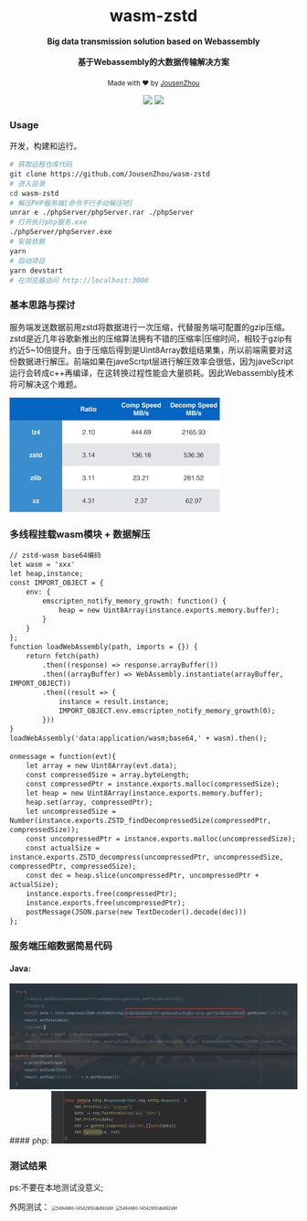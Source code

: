 <div align="center">
<h1>wasm-zstd</h1>
<p>
  <strong>Big data transmission solution based on Webassembly</strong>
  <br /><br />
  <strong>基于Webassembly的大数据传输解决方案</strong>
</p>
<p>
  <sub>Made with ❤︎ by
    <a href="https://github.com/JousenZhou">JousenZhou</a>
  </sub>
</p>
<p>
<a href="https://github.com/JousenZhou/wasm-zstd"><img src="https://img.shields.io/badge/Github Page-JousenZhou-yellow" /></a>
<a href="https://github.com/JousenZhou"><img src="https://img.shields.io/badge/Author-Jousen-blueviolet" /></a>
</div>


### Usage 
开发，构建和运行。

```bash
# 获取远程仓库代码
git clone https://github.com/JousenZhou/wasm-zstd
# 进入目录
cd wasm-zstd
# 解压PHP服务端[命令不行手动解压吧]
unrar e ./phpServer/phpServer.rar ./phpServer
# 打开执行php服务.exe
./phpServer/phpServer.exe
# 安装依赖
yarn
# 启动项目
yarn devstart
# 在浏览器访问 http://localhost:3000
```

### 基本思路与探讨

服务端发送数据前用zstd将数据进行一次压缩，代替服务端可配置的gzip压缩。zstd是近几年谷歌新推出的压缩算法拥有不错的压缩率|压缩时间，相较于gzip有约近5~10倍提升。由于压缩后得到是Uint8Array数组结果集，所以前端需要对这份数据进行解压。前端如果在javeScrtpt层进行解压效率会很低，因为javeScript运行会转成c++再编译，在这转换过程性能会大量损耗。因此Webassembly技术将可解决这个难题。

<img src="./static/1.jpg" alt="5494980-14542950db892d9f" style="zoom:50%;" />

### 多线程挂载wasm模块 + 数据解压 

```
// zstd-wasm base64编码
let wasm = 'xxx'
let heap,instance;
const IMPORT_OBJECT = {
    env: {
        emscripten_notify_memory_growth: function() {
            heap = new Uint8Array(instance.exports.memory.buffer);
        }
    }
};
function loadWebAssembly(path, imports = {}) {
    return fetch(path) 
        .then((response) => response.arrayBuffer())
        .then((arrayBuffer) => WebAssembly.instantiate(arrayBuffer, IMPORT_OBJECT))
        .then((result => {
            instance = result.instance;
            IMPORT_OBJECT.env.emscripten_notify_memory_growth(0);
        }))
}
loadWebAssembly('data:application/wasm;base64,' + wasm).then();

onmessage = function(evt){
    let array = new Uint8Array(evt.data);
    const compressedSize = array.byteLength;
    const compressedPtr = instance.exports.malloc(compressedSize);
    let heap = new Uint8Array(instance.exports.memory.buffer);
    heap.set(array, compressedPtr);
    let uncompressedSize = Number(instance.exports.ZSTD_findDecompressedSize(compressedPtr, compressedSize));
    const uncompressedPtr = instance.exports.malloc(uncompressedSize);
    const actualSize = instance.exports.ZSTD_decompress(uncompressedPtr, uncompressedSize, compressedPtr, compressedSize);
    const dec = heap.slice(uncompressedPtr, uncompressedPtr + actualSize);
    instance.exports.free(compressedPtr);
    instance.exports.free(uncompressedPtr);
    postMessage(JSON.parse(new TextDecoder().decode(dec)))
};
```

### 服务端压缩数据简易代码
#### Java:
<img src="./static/5.jpg" alt="5494980-14542950db892d9f" style="zoom:50%;" />
#### php:
<img src="./static/4.png" alt="5494980-14542950db892d9f" style="zoom:50%;" />


### 测试结果
ps:不要在本地测试没意义;

外网测试：
<img src="./static/3.jpg" alt="5494980-14542950db892d9f" style="zoom:50%;" />
<img src="./static/2.jpg" alt="5494980-14542950db892d9f" style="zoom:50%;" />

